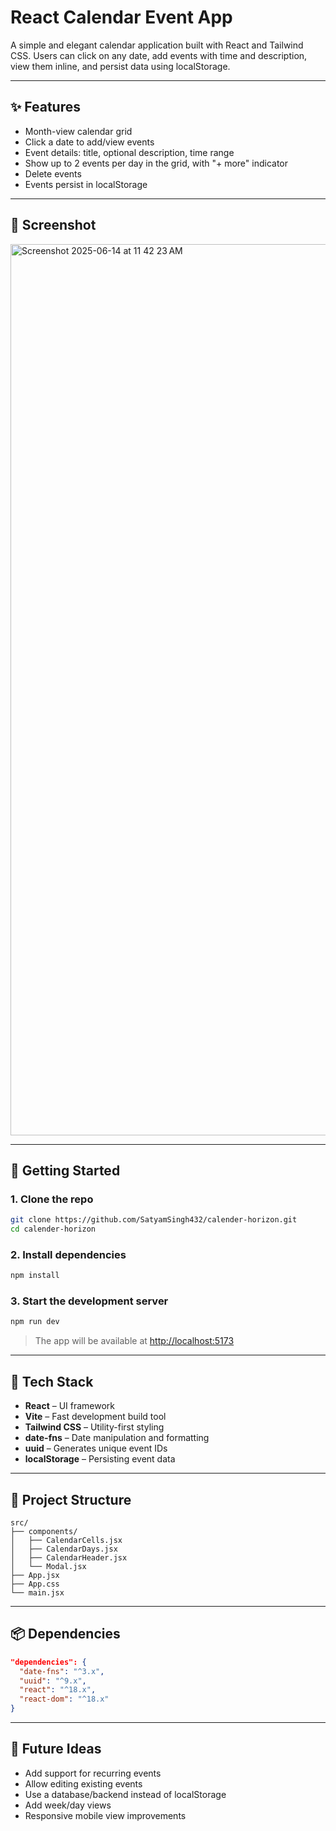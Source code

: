 # React Calendar Event App

A simple and elegant calendar application built with React and Tailwind CSS. Users can click on any date, add events with time and description, view them inline, and persist data using localStorage.

---

## ✨ Features

- Month-view calendar grid
- Click a date to add/view events
- Event details: title, optional description, time range
- Show up to 2 events per day in the grid, with "+ more" indicator
- Delete events
- Events persist in localStorage

---

## 📸 Screenshot
<img width="1426" alt="Screenshot 2025-06-14 at 11 42 23 AM" src="https://github.com/user-attachments/assets/e60b9d64-9e1d-4bf3-bf6d-1bc41f9f96b6" />

---

## 🚀 Getting Started

### 1. Clone the repo

```bash
git clone https://github.com/SatyamSingh432/calender-horizon.git
cd calender-horizon
```

### 2. Install dependencies

```bash
npm install
```

### 3. Start the development server

```bash
npm run dev
```

> The app will be available at [http://localhost:5173](http://localhost:5173)

---

## 🚠 Tech Stack

- **React** – UI framework
- **Vite** – Fast development build tool
- **Tailwind CSS** – Utility-first styling
- **date-fns** – Date manipulation and formatting
- **uuid** – Generates unique event IDs
- **localStorage** – Persisting event data

---

## 📂 Project Structure

```
src/
├── components/
│   ├── CalendarCells.jsx
│   ├── CalendarDays.jsx
│   ├── CalendarHeader.jsx
│   └── Modal.jsx
├── App.jsx
├── App.css
└── main.jsx
```

---

## 📦 Dependencies

```json
"dependencies": {
  "date-fns": "^3.x",
  "uuid": "^9.x",
  "react": "^18.x",
  "react-dom": "^18.x"
}
```

---

## 🔧 Future Ideas

- Add support for recurring events
- Allow editing existing events
- Use a database/backend instead of localStorage
- Add week/day views
- Responsive mobile view improvements
